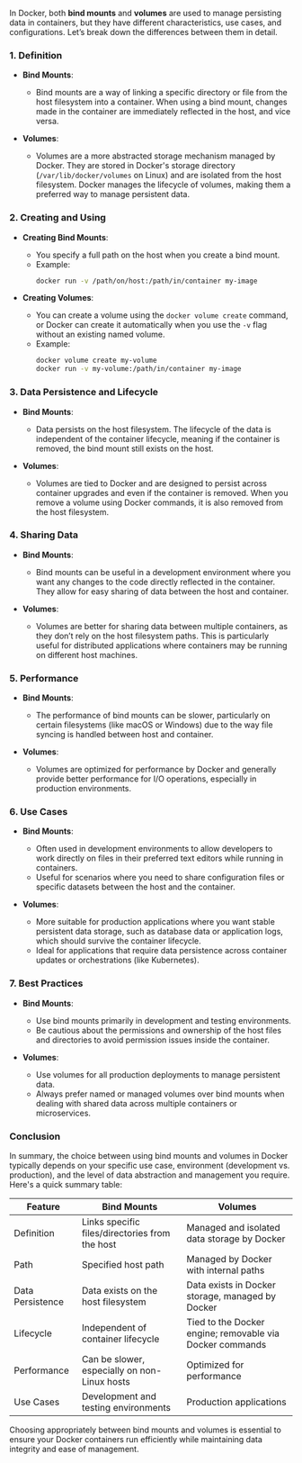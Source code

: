 In Docker, both **bind mounts** and **volumes** are used to manage persisting data in containers, but they have different characteristics, use cases, and configurations. Let’s break down the differences between them in detail.

### 1. **Definition**

- **Bind Mounts**:
  - Bind mounts are a way of linking a specific directory or file from the host filesystem into a container. When using a bind mount, changes made in the container are immediately reflected in the host, and vice versa.
  
- **Volumes**:
  - Volumes are a more abstracted storage mechanism managed by Docker. They are stored in Docker's storage directory (`/var/lib/docker/volumes` on Linux) and are isolated from the host filesystem. Docker manages the lifecycle of volumes, making them a preferred way to manage persistent data.

### 2. **Creating and Using**

- **Creating Bind Mounts**:
  - You specify a full path on the host when you create a bind mount.
  - Example:
    ```bash
    docker run -v /path/on/host:/path/in/container my-image
    ```

- **Creating Volumes**:
  - You can create a volume using the `docker volume create` command, or Docker can create it automatically when you use the `-v` flag without an existing named volume.
  - Example:
    ```bash
    docker volume create my-volume
    docker run -v my-volume:/path/in/container my-image
    ```

### 3. **Data Persistence and Lifecycle**

- **Bind Mounts**:
  - Data persists on the host filesystem. The lifecycle of the data is independent of the container lifecycle, meaning if the container is removed, the bind mount still exists on the host.

- **Volumes**:
  - Volumes are tied to Docker and are designed to persist across container upgrades and even if the container is removed. When you remove a volume using Docker commands, it is also removed from the host filesystem.

### 4. **Sharing Data**

- **Bind Mounts**:
  - Bind mounts can be useful in a development environment where you want any changes to the code directly reflected in the container. They allow for easy sharing of data between the host and container.

- **Volumes**:
  - Volumes are better for sharing data between multiple containers, as they don’t rely on the host filesystem paths. This is particularly useful for distributed applications where containers may be running on different host machines.

### 5. **Performance**

- **Bind Mounts**:
  - The performance of bind mounts can be slower, particularly on certain filesystems (like macOS or Windows) due to the way file syncing is handled between host and container.

- **Volumes**:
  - Volumes are optimized for performance by Docker and generally provide better performance for I/O operations, especially in production environments.

### 6. **Use Cases**

- **Bind Mounts**:
  - Often used in development environments to allow developers to work directly on files in their preferred text editors while running in containers.
  - Useful for scenarios where you need to share configuration files or specific datasets between the host and the container.

- **Volumes**:
  - More suitable for production applications where you want stable persistent data storage, such as database data or application logs, which should survive the container lifecycle.
  - Ideal for applications that require data persistence across container updates or orchestrations (like Kubernetes).

### 7. **Best Practices**

- **Bind Mounts**:
  - Use bind mounts primarily in development and testing environments.
  - Be cautious about the permissions and ownership of the host files and directories to avoid permission issues inside the container.

- **Volumes**:
  - Use volumes for all production deployments to manage persistent data.
  - Always prefer named or managed volumes over bind mounts when dealing with shared data across multiple containers or microservices.

### Conclusion

In summary, the choice between using bind mounts and volumes in Docker typically depends on your specific use case, environment (development vs. production), and the level of data abstraction and management you require. Here's a quick summary table:

| Feature          | Bind Mounts                          | Volumes                           |
|------------------|-------------------------------------|-----------------------------------|
| Definition        | Links specific files/directories from the host | Managed and isolated data storage by Docker |
| Path              | Specified host path                 | Managed by Docker with internal paths |
| Data Persistence  | Data exists on the host filesystem  | Data exists in Docker storage, managed by Docker |
| Lifecycle         | Independent of container lifecycle   | Tied to the Docker engine; removable via Docker commands |
| Performance       | Can be slower, especially on non-Linux hosts | Optimized for performance          |
| Use Cases         | Development and testing environments  | Production applications            |

Choosing appropriately between bind mounts and volumes is essential to ensure your Docker containers run efficiently while maintaining data integrity and ease of management.
